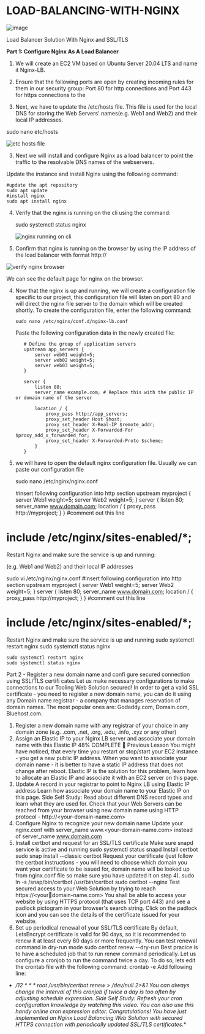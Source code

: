 # LOAD-BALANCING-WITH-NGINX

![image](https://github.com/user-attachments/assets/d5c0b8ee-4983-480d-a17e-6d588ab6a8c7)

Load Balancer Solution With Nginx and SSL/TLS


**Part 1: Configure Nginx As A Load Balancer**


1. We will create an EC2 VM based on Ubuntu Server 20.04 LTS and name it Nginx-LB.

2. Ensure that the following ports are open by creating incoming rules for them in our security group: Port 80 for http connections and Port 443 for https connections to the 




3. Next, we have to update the /etc/hosts file. This file is used for the local DNS for storing the Web Servers' names(e.g. Web1 and Web2) and their local IP addresses.

  sudo nano etc/hosts

 

 ![etc hosts file](https://github.com/user-attachments/assets/e66258f7-d114-4c0b-946e-9cddb9411cc8)


3. Next we will install and configure Nginx as a load balancer to point the traffic to the resolvable DNS names of the webservers.
 
 Update the instance and install Nginx using the following command: 

    #update the apt repository
    sudo apt update
    #install nginx
    sudo apt install nginx

4. Verify that the nginx is running on the cli using the command:

    sudo systemctl status nginx

   ![nginx running on cli](https://github.com/user-attachments/assets/fd0ddad2-4592-4e1c-80fd-be35505f2aa6)

5. Confirm that nginx is running on the browser by using the IP address of the load balancer with format http://<public-ip-add>

![verify nginx browser](https://github.com/user-attachments/assets/891972b3-a870-4951-bb2b-ed20cf958933)

 We can see the default page for nginx on the browser.      

4. Now that the nginx is up and running, we will create a configuration file specific to our project, this configuration file will listen on port 80 and will direct the nginx file server to the domain which will be created shortly.
   To create the configuration file, enter the following command:

       sudo nano /etc/nginx/conf.d/nginx-lb.conf

   Paste the following configuration data in the newly created file:


    
          
          # Define the group of application servers
          upstream app_servers {
              server web01 weight=5;
              server web02 weight=5;
              server web03 weight=5;
          }
          
          server {
              listen 80;
              server_name example.com; # Replace this with the public IP or domain name of the server
          
              location / {
                  proxy_pass http://app_servers;
                  proxy_set_header Host $host;
                  proxy_set_header X-Real-IP $remote_addr;
                  proxy_set_header X-Forwarded-For $proxy_add_x_forwarded_for;
                  proxy_set_header X-Forwarded-Proto $scheme;
              }
          }
    



   
   

7. we will have to open the default nginx configuration file. Usually we can paste our configuration file


   sudo nano /etc/nginx/nginx.conf





    #insert following configuration into http section
    upstream myproject {
    server Web1 weight=5;
    server Web2 weight=5;
    }
server {
listen 80;
server_name www.domain.com;
location / {
proxy_pass http://myproject;
}
}
#comment out this line
# include /etc/nginx/sites-enabled/*;

Restart Nginx and make sure the service is up and running:


(e.g. Web1 and Web2) and their local IP addresses

sudo vi /etc/nginx/nginx.conf
#insert following configuration into http section
upstream myproject {
server Web1 weight=5;
server Web2 weight=5;
}
server {
listen 80;
server_name www.domain.com;
location / {
proxy_pass http://myproject;
}
}
#comment out this line
# include /etc/nginx/sites-enabled/*;


Restart Nginx and make sure the service is up and running
sudo systemctl restart nginx
sudo systemctl status nginx


    sudo systemctl restart nginx
    sudo systemctl status nginx



Part 2 - Register a new domain name and confi gure secured
connection using SSL/TLS certifi cates
Let us make necessary configurations to make connections to our Tooling
Web Solution secured!
In order to get a valid SSL certificate - you need to register a new domain
name, you can do it using any Domain name registrar - a company that
manages reservation of domain names. The most popular ones
are: Godaddy.com, Domain.com, Bluehost.com.
1. Register a new domain name with any registrar of your choice in any
domain zone (e.g. .com, .net, .org, .edu, .info, .xyz or any other)
2. Assign an Elastic IP to your Nginx LB server and associate your
domain name with this Elastic IP
48% COMPLETE
 Previous Lesson
You might have noticed, that every time you restart or stop/start your EC2
instance - you get a new public IP address. When you want to associate
your domain name - it is better to have a static IP address that does not
change after reboot. Elastic IP is the solution for this problem, learn how to
allocate an Elastic IP and associate it with an EC2 server on this page.
3. Update A record in your registrar to point to Nginx LB using Elastic IP
address
Learn how associate your domain name to your Elastic IP on this page.
Side Self Study: Read about different DNS record types and learn what
they are used for.
Check that your Web Servers can be reached from your browser using new
domain name using HTTP protocol - http://<your-domain-name.com>
4. Configure Nginx to recognize your new domain name
Update your nginx.conf with server_name www.<your-domain-name.com> instead
of server_name www.domain.com
5. Install certbot and request for an SSL/TLS certificate
Make sure snapd service is active and running
sudo systemctl status snapd
Install certbot
sudo snap install --classic certbot
Request your certificate (just follow the certbot instructions - you will need
to choose which domain you want your certificate to be issued for, domain
name will be looked up from nginx.conf file so make sure you have updated
it on step 4).
sudo ln -s /snap/bin/certbot /usr/bin/certbot
sudo certbot --nginx
Test secured access to your Web Solution by trying to reach https://<your￾domain-name.com>
You shall be able to access your website by using HTTPS protocol (that
uses TCP port 443) and see a padlock pictogram in your browser's search
string. Click on the padlock icon and you can see the details of the
certificate issued for your website.
6. Set up periodical renewal of your SSL/TLS certificate
By default, LetsEncrypt certificate is valid for 90 days, so it is
recommended to renew it at least every 60 days or more frequently.
You can test renewal command in dry-run mode
sudo certbot renew --dry-run
Best pracice is to have a scheduled job that to run renew command
periodically. Let us configure a cronjob to run the command twice a day.
To do so, lets edit the crontab file with the following command:
crontab -e
Add following line:
* */12 * * * root /usr/bin/certbot renew > /dev/null 2>&1
You can always change the interval of this cronjob if twice a day is too
often by adjusting schedule expression.
Side Self Study: Refresh your cron configuration knowledge by
watching this video.
You can also use this handy online cron expression editor.
Congratulations!
You have just implemented an Nginx Load Balancing Web Solution with
secured HTTPS connection with periodically updated SSL/TLS certificates.**

